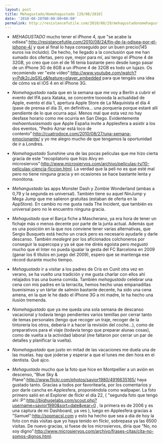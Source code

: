 ```yaml
---
layout: post
title: Mehagustado/Nomehagustado [29/08/2010]
date: '2010-08-28T00:00:00+00:00'
permalink: http://resistancefutile.com/2010/08/29/mehagustadonomehagustado-29082010/
---
```

- *MEHAGUSTADO* mucho tener el iPhone 4, que "se acabe la odisea":http://resistancefutile.com/2010/08/24/fin-de-la-odisea-por-el-iphone-4/ y que al final lo haya conseguido por un buen precio(145 euros iva incluido). De hecho, he llegado a la conclusión que me han sumado dos ofertas, pero oye, mejor para mí, así tengo el iPhone 4 de 32GB, yo creo que con el de 16 tenía bastante pero desde luego pasar de un iPhone 3G de 8GB a un iPhone 4 de 32GB es todo un lujazo. Os recomiendo ver "este vídeo":http://www.youtube.com/watch?v=Pdk2cJpSXLg&feature=player_embedded para que tengáis una idea de cómo va el iOS 4 en el iPhone 3G.

- *Nomehagustado* nada que en la semana que me voy a Berlín a cubrir el evento del IFA para Xataka, se concentre tooooda la actualidad de Apple, evento el día 1, apertura Apple Store de La Maquinista el día 4 (pase de prensa el día 3), en definitiva... una porquería porque estaré allí pendiente de lo que ocurra aquí. Menos mal que esta vez no hay desfase horario como me ocurría en San Diego. Evidentemente *mehaentusiasmado* que Apple España invite a Applesfera a asistir a los dos eventos, "Pedro Aznar está loco de contento":http://cuatrodoce.com/2010/08/27/una-semana-emocionante/ y yo me alegro mucho de que tengamos la oportunidad de ir a Londres. 

- *Nomehagustado* Sunshine una de las pocas películas que me hizo cierta gracia de este "recopilatorio que hizo Alvy en microsiervos":http://www.microsiervos.com/archivo/peliculas-tv/10-peliculas-ciencia-ficcion.html. La verdad que la peli no es que esté mal pero no tiene ninguna gracia y en ocasiones se hace bastante lenta y monótona. 

- *Mehangustado* las apps Monster Dash y Zombie Wonderland (ambas a 0,79 y la segunda es universal). También tiene su aquel NinJump y Mega Jump que me salieron gratuitas (estaban de oferta en la AppStore). En cambio no me gusta nada The Incident, que también es universal pero no le encuentro ninguna gracia.

- *Mehagustado* que el Barça fiche a Mascherano, ya era hora de tener un fichaje más o menos decente por parte de la junta actual. Además que es una posición en la que nos conviene tener varias alternativas, que Sergio Busquets está hecho un crack pero es necesario ayudarle y darle descanso. También *mealegré* por los aficionados colchoneros por conseguir la supercopa y ya sé que me diréis egoísta pero *megustó* mucho que el Inter no pueda igualar la gesta del FC Barcelona en 2009 (ganar los 6 títulos en juego del 2009), espero que se mantenga ese récord durante mucho tiempo.

- *Mehagustado* ir a visitar a los padres de Cris en Cunit otra vez en verano, se ha vuelto una tradición y me gusta charlar con ellos ahí relajados tras una buena comida. También *mehagustado* celebrar una cena con mis padres en la terracita, hemos hecho unas empanadillas buenísimas y un tártar de salmón bastante decente, ha sido una cena amena, en la que le he dado el iPhone 3G a mi madre, le ha hecho una ilusión tremenda.

- *Nomehagustado* que ya me queda una sola semana de descanso vacacional y todavía tengo pendientes varios temillas por cerrar tanto de temas personales (tengo que recoger un traje, recoger de la tintorería los otros, debería ir a hacer la revisión del coche...), como de preparativos para el viaje (todavía tengo que preparar alunas cosas), como de vuelta a la actividad laboral (me faltaron por cerrar un par de detalles y planificar la vuelta). 

- *Nomehagustado* que justo en mitad de las vacaciones me duela una de las muelas. hay que joderse y esperar a que el lunes me den hora en el dentista. Qué ajco.

- *Mehagustado* mucho que la foto que hice en Montpellier a un avión en descenso, "Blue Sky & Plane":http://www.flickr.com/photos/savior1980/4916635165/ haya gustado tanto. Gracias a todos por favoritearla, por los comentarios y por darle cancha en Applesfera, proponiéndola como wallpaper. La foto primero salió en el Explorer de flickr el día 22, ( "segunda foto que tengo ahí :P":http://bighugelabs.com/scout.php?username=savior1980&sort=date&year=0 , la primera es de 2006 y es una captura de mi Dashboard, ya ves ), luego en Applesfera gracias a "Samuel":http://sopmacsl.com y esto ha hecho que sea a día de hoy la foto con más visitas que yo haya tenido en flickr, sobrepasa ya las 6500 visitas. De nuevo gracias, si fuese de los microsiervos, diría que "No, no soy digno":http://www.microsiervos.com/archivo/frases-citas/cita-no-somos-dignos.html. 
